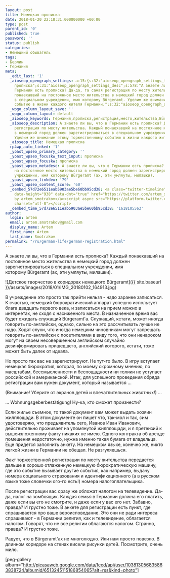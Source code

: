 ```yaml
---
layout: post
title: Немецкая прописка
date: 2018-01-20 22:18:31.000000000 +00:00
type: post
parent_id: '0'
published: true
password: ''
status: publish
categories:
- Немецкий обыватель
tags:
- Берлин
- Германия
meta:
  _edit_last: '1'
  _aioseop_opengraph_settings: a:15:{s:32:"aioseop_opengraph_settings_title";s:33:"Немецкая
    прописка";s:31:"aioseop_opengraph_settings_desc";s:578:"А знаете ли вы, что в
    Германии есть прописка? Да-да, та самая регистрация по месту жительства. Каждый
    понаехавший на постоянное место жительства в немецкий город должен зарегистрироваться
    в специальном учреждении, имя которому Bürgeramt. Уделим же внимание этому торжественному
    событию в жизни каждого жителя Германии.";s:32:"aioseop_opengraph_settings_image";s:90:"https://blog.gypsyengineer.com/wp-content/uploads/2018/01/IMG_20180102_164913-1024x576.jpg";s:36:"aioseop_opengraph_settings_customimg";s:0:"";s:37:"aioseop_opengraph_settings_imagewidth";s:0:"";s:38:"aioseop_opengraph_settings_imageheight";s:0:"";s:32:"aioseop_opengraph_settings_video";s:0:"";s:37:"aioseop_opengraph_settings_videowidth";s:0:"";s:38:"aioseop_opengraph_settings_videoheight";s:0:"";s:35:"aioseop_opengraph_settings_category";s:7:"article";s:34:"aioseop_opengraph_settings_section";s:0:"";s:30:"aioseop_opengraph_settings_tag";s:82:"Германия,Берлин,прописка,регистрация,налоги";s:34:"aioseop_opengraph_settings_setcard";s:7:"summary";s:44:"aioseop_opengraph_settings_customimg_twitter";s:0:"";s:44:"aioseop_opengraph_settings_customimg_checker";s:1:"0";}
  _wpgo_column_layout_save: ''
  _wpgo_column_layout: default
  _aioseop_keywords: Германия,прописка,регистрация,место,жительства,Bürgeramt,служащий,налог,телевидение,религия
  _aioseop_description: А знаете ли вы, что в Германии есть прописка? Да-да, та самая
    регистрация по месту жительства. Каждый понаехавший на постоянное место жительства
    в немецкий город должен зарегистрироваться в специальном учреждении, имя которому Bürgeramt.
    Уделим же внимание этому торжественному событию в жизни каждого жителя Германии.
  _aioseop_title: Немецкая прописка
  rp4wp_auto_linked: '1'
  _yoast_wpseo_primary_category: ''
  _yoast_wpseo_focuskw_text_input: прописка
  _yoast_wpseo_focuskw: прописка
  _yoast_wpseo_metadesc: А знаете ли вы, что в Германии есть прописка? Каждый понаехавший
    на постоянное место жительства в немецкий город должен зарегистрироваться в специальном
    учреждении, имя которому Bürgeramt (ах, эти умляуты, милашки).
  _yoast_wpseo_linkdex: '79'
  _yoast_wpseo_content_score: '60'
  _oembed_57d72e6511eab5903ae5be60bb95cd38: <a class="twitter-timeline" data-width="625"
    data-height="938" data-dnt="true" href="https://twitter.com/artem_smotrakov?ref_src=twsrc%5Etfw">Tweets
    by artem_smotrakov</a><script async src="https://platform.twitter.com/widgets.js"
    charset="utf-8"></script>
  _oembed_time_57d72e6511eab5903ae5be60bb95cd38: '1618105563'
author:
  login: artem
  email: artem.smotrakov@gmail.com
  display_name: Artem
  first_name: Artem
  last_name: Smotrakov
permalink: "/ru/german-life/german-registration.html"
---
```

А знаете ли вы, что в Германии есть прописка? Каждый понаехавший на постоянное место жительства в немецкий город должен зарегистрироваться в специальном учреждении, имя которому&nbsp;Bürgeramt (ах, эти умляуты, милашки).

![Детское творчество в коридорах немецкого Bürgeramt]({{ site.baseurl }}/assets/images/2018/01/IMG_20180102_164913.jpg)

<!--more-->

В учреждение это просто так прийти нельзя - надо заранее записаться. К счастью, немецкий бюрократический аппарат успешно использует блага двадцать первого века, и записаться на прием можно в интернетах, не сходя с насиженного места. В назначенное время вас будет ожидать служащий&nbsp;Bürgeramt'а. Служащий, кстати, может иногда говорить по-английски, однако, сильно на это рассчитывать лучше не надо. Ходят слухи, что иногда немецким чиновникам могут запрещать говорить по-английски с посетителями в виду того, что они ненароком могут на своем несовершенном английском случайно дезинформировать пришедшего, английский которого, кстати, тоже может быть далек от идеала.

Но просто так вас не зарегистрируют. Не тут-то было. В игру вступает немецкая бюрократия, которая, по моему скромному мнению, по масштабам, бессмысленности и беспощадности ни толики не уступает российской и американской. Итак, для успешного проведения обряда регистрации вам нужен документ, который называется ...

(Внимание! Уберите от экранов детей и впечатлительных животных!) ...

... Wohnungsgeberbestätigung! Ну-ка, кто сможет произнести?

Если жилье съемное, то такой документ вам может выдать хозяин жилплощади. В этом документе он пишет что, так-мол и так, сим удостоверяю, что предъявитель сего, Иванов Иван Иванович, действительно проживает на упомянутой жилплощади, и я претензий к вышеизложенному факту никаких не имею. Одного контракта об аренде помещения недостаточно, нужна именно такая бумага от владельца. Еще придется заполнить анкету. На немецком языке, конечно же, никто легкой жизни в Германии не обещал. Не разгуляешься.

Факт торжественной регистрации по месту жительства передается дальше в хорошо отлаженную немецкую бюрократическую машину, где это событие вызывает другие события, как например, выдачу номера социального страхования и идентификационного (а в русском языке тоже словечки ого-го есть!) номера налогоплательщика.

После регистрации вас сразу же обложат налогом на телевидение. Да-да, налог на зомбоящик. Каждая семья в Германии должна его платить, даже если вы его не смотрите, и даже если у вас его нет. Забавно, правда? И грустно тоже. В анкете для регистрации есть пункт, где спрашивается про ваше вероисповедание. Это они не ради интереса спрашивают - в Германии религия, как и телевидение, облагается налогом. Говорят, что не все религии облагаются налогом. Странно, правда? И грустно тоже.

Радует, что в&nbsp;Bürgeramt'ах не многолюдно. Или нам просто повезло. В длинном коридоре на стенах висели рисунки детей. Посмотрите, очень мило.

[peg-gallery album="http://picasaweb.google.com/data/feed/api/user/103813056835863838724/albumid/6513245115186854065?alt=rss&kind=photo"]

